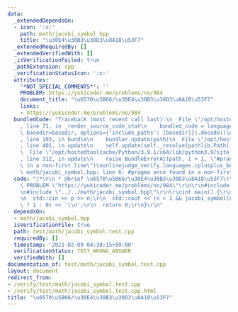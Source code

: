 ```yaml
---
data:
  _extendedDependsOn:
  - icon: ':x:'
    path: math/jacobi_symbol.hpp
    title: "\u30E4\u30B3\u30D3\u8A18\u53F7"
  _extendedRequiredBy: []
  _extendedVerifiedWith: []
  _isVerificationFailed: true
  _pathExtension: cpp
  _verificationStatusIcon: ':x:'
  attributes:
    '*NOT_SPECIAL_COMMENTS*': ''
    PROBLEM: https://yukicoder.me/problems/no/984
    document_title: "\u6570\u5B66/\u30E4\u30B3\u30D3\u8A18\u53F7"
    links:
    - https://yukicoder.me/problems/no/984
  bundledCode: "Traceback (most recent call last):\n  File \"/opt/hostedtoolcache/Python/3.9.1/x64/lib/python3.9/site-packages/onlinejudge_verify/documentation/build.py\"\
    , line 71, in _render_source_code_stat\n    bundled_code = language.bundle(stat.path,\
    \ basedir=basedir, options={'include_paths': [basedir]}).decode()\n  File \"/opt/hostedtoolcache/Python/3.9.1/x64/lib/python3.9/site-packages/onlinejudge_verify/languages/cplusplus.py\"\
    , line 193, in bundle\n    bundler.update(path)\n  File \"/opt/hostedtoolcache/Python/3.9.1/x64/lib/python3.9/site-packages/onlinejudge_verify/languages/cplusplus_bundle.py\"\
    , line 401, in update\n    self.update(self._resolve(pathlib.Path(included), included_from=path))\n\
    \  File \"/opt/hostedtoolcache/Python/3.9.1/x64/lib/python3.9/site-packages/onlinejudge_verify/languages/cplusplus_bundle.py\"\
    , line 312, in update\n    raise BundleErrorAt(path, i + 1, \"#pragma once found\
    \ in a non-first line\")\nonlinejudge_verify.languages.cplusplus_bundle.BundleErrorAt:\
    \ math/jacobi_symbol.hpp: line 6: #pragma once found in a non-first line\n"
  code: "/*\r\n * @brief \u6570\u5B66/\u30E4\u30B3\u30D3\u8A18\u53F7\r\n */\r\n#define\
    \ PROBLEM \"https://yukicoder.me/problems/no/984\"\r\n\r\n#include <iostream>\r\
    \n#include \"../../math/jacobi_symbol.hpp\"\r\n\r\nint main() {\r\n  int p, n;\r\
    \n  std::cin >> p >> n;\r\n  std::cout << (n > 1 && jacobi_symbol(n, p) == -1\
    \ ? 1 : 0) << '\\n';\r\n  return 0;\r\n}\r\n"
  dependsOn:
  - math/jacobi_symbol.hpp
  isVerificationFile: true
  path: test/math/jacobi_symbol.test.cpp
  requiredBy: []
  timestamp: '2021-02-09 04:38:15+09:00'
  verificationStatus: TEST_WRONG_ANSWER
  verifiedWith: []
documentation_of: test/math/jacobi_symbol.test.cpp
layout: document
redirect_from:
- /verify/test/math/jacobi_symbol.test.cpp
- /verify/test/math/jacobi_symbol.test.cpp.html
title: "\u6570\u5B66/\u30E4\u30B3\u30D3\u8A18\u53F7"
---
```


